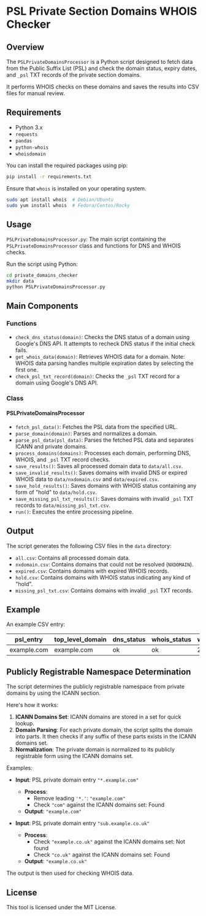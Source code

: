 # PSL Private Section Domains WHOIS Checker

## Overview

The `PSLPrivateDomainsProcessor` is a Python script designed to fetch data from the Public Suffix List (PSL) and check the domain status, expiry dates, and `_psl` TXT records of the private section domains. 

It performs WHOIS checks on these domains and saves the results into CSV files for manual review.

## Requirements

- Python 3.x
- `requests`
- `pandas`
- `python-whois`
- `whoisdomain`

You can install the required packages using pip:

```sh
pip install -r requirements.txt
```

Ensure that `whois` is installed on your operating system.

```sh
sudo apt install whois  # Debian/Ubuntu
sudo yum install whois  # Fedora/Centos/Rocky
```

## Usage

`PSLPrivateDomainsProcessor.py`: The main script containing the `PSLPrivateDomainsProcessor` class and functions for DNS and WHOIS checks.

Run the script using Python:

```sh
cd private_domains_checker
mkdir data
python PSLPrivateDomainsProcessor.py
```

## Main Components

### Functions

- `check_dns_status(domain)`: Checks the DNS status of a domain using Google's DNS API. It attempts to recheck DNS status if the initial check fails.
- `get_whois_data(domain)`: Retrieves WHOIS data for a domain. Note: WHOIS data parsing handles multiple expiration dates by selecting the first one.
- `check_psl_txt_record(domain)`: Checks the `_psl` TXT record for a domain using Google's DNS API.

### Class

#### PSLPrivateDomainsProcessor

- `fetch_psl_data()`: Fetches the PSL data from the specified URL.
- `parse_domain(domain)`: Parses and normalizes a domain.
- `parse_psl_data(psl_data)`: Parses the fetched PSL data and separates ICANN and private domains.
- `process_domains(domains)`: Processes each domain, performing DNS, WHOIS, and `_psl` TXT record checks.
- `save_results()`: Saves all processed domain data to `data/all.csv`.
- `save_invalid_results()`: Saves domains with invalid DNS or expired WHOIS data to `data/nxdomain.csv` and `data/expired.csv`.
- `save_hold_results()`: Saves domains with WHOIS status containing any form of "hold" to `data/hold.csv`.
- `save_missing_psl_txt_results()`: Saves domains with invalid `_psl` TXT records to `data/missing_psl_txt.csv`.
- `run()`: Executes the entire processing pipeline.

## Output

The script generates the following CSV files in the `data` directory:

- `all.csv`: Contains all processed domain data.
- `nxdomain.csv`: Contains domains that could not be resolved (`NXDOMAIN`).
- `expired.csv`: Contains domains with expired WHOIS records.
- `hold.csv`: Contains domains with WHOIS status indicating any kind of "hold".
- `missing_psl_txt.csv`: Contains domains with invalid `_psl` TXT records.

## Example

An example CSV entry:

| psl_entry      | top_level_domain | dns_status | whois_status | whois_domain_expiry_date | whois_domain_status          | psl_txt_status |
| -------------- | ---------------- | ---------- | ------------ | ----------------------- | ---------------------------- | -------------- |
| example.com    | example.com      | ok         | ok           | 2024-12-31              | "clientTransferProhibited"   | "valid"        |

## Publicly Registrable Namespace Determination

The script determines the publicly registrable namespace from private domains by using the ICANN section. 

Here's how it works:

1. **ICANN Domains Set**: ICANN domains are stored in a set for quick lookup.
2. **Domain Parsing**: For each private domain, the script splits the domain into parts. It then checks if any suffix of these parts exists in the ICANN domains set.
3. **Normalization**: The private domain is normalized to its publicly registrable form using the ICANN domains set.

Examples:

- **Input**: PSL private domain entry `"*.example.com"`
  - **Process**: 
    - Remove leading `'*.'`: `"example.com"`
    - Check `"com"` against the ICANN domains set: Found
  - **Output**: `"example.com"`

- **Input**: PSL private domain entry `"sub.example.co.uk"`
  - **Process**:
    - Check `"example.co.uk"` against the ICANN domains set: Not found
    - Check `"co.uk"` against the ICANN domains set: Found
  - **Output**: `"example.co.uk"`

The output is then used for checking WHOIS data.

## License

This tool is licensed under the MIT License.